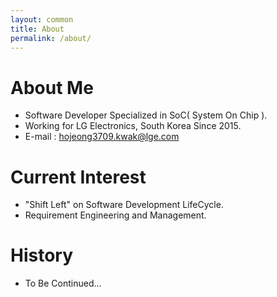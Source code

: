 ```yaml
---
layout: common
title: About
permalink: /about/
---
```


# About Me
- Software Developer Specialized in SoC( System On Chip ).
- Working for LG Electronics, South Korea Since 2015.
- E-mail : hojeong3709.kwak@lge.com

# Current Interest
- "Shift Left" on Software Development LifeCycle.
- Requirement Engineering and Management.

# History
- To Be Continued...
